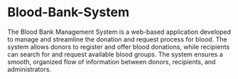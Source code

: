 # Blood-Bank-System

The Blood Bank Management System is a web-based application developed to manage and streamline the donation and request process for blood. The system allows donors to register and offer blood donations, while recipients can search for and request available blood groups. The system ensures a smooth, organized flow of information between donors, recipients, and administrators.
